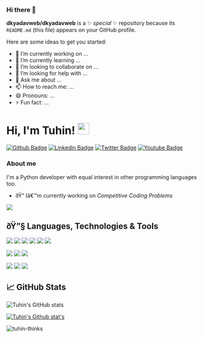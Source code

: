 ### Hi there 👋

**dkyadavweb/dkyadavweb** is a ✨ _special_ ✨ repository because its `README.md` (this file) appears on your GitHub profile.

Here are some ideas to get you started:

- 🔭 I’m currently working on ...
- 🌱 I’m currently learning ...
- 👯 I’m looking to collaborate on ...
- 🤔 I’m looking for help with ...
- 💬 Ask me about ...
- 📫 How to reach me: ...
- 😄 Pronouns: ...
- ⚡ Fun fact: ...

# Hi, I'm Tuhin! <img src="https://raw.githubusercontent.com/MartinHeinz/MartinHeinz/master/wave.gif" width="30px">

[![Github Badge](https://img.shields.io/badge/-Github-000?style=flat-square&logo=Github&logoColor=white&link=https://github.com/tuhin-thinks)](https://github.com/tuhin-thinks)
[![Linkedin Badge](https://img.shields.io/badge/-LinkedIn-blue?style=flat-square&logo=Linkedin&logoColor=white&link=https://www.linkedin.com/in/tuhin-mitra/)](https://www.linkedin.com/in/tuhin-mitra/)
[![Twitter Badge](https://img.shields.io/badge/-Twitter-1ca0f1?style=flat-square&labelColor=1ca0f1&logo=twitter&logoColor=white&link=https://twitter.com/tuhinmi8ra)](https://twitter.com/tuhinmi8ra)
[![Youtube Badge](https://img.shields.io/badge/-YouTube-ff0000?style=flat-square&labelColor=ff0000&logo=youtube&logoColor=white&link=https://www.youtube.com/pythonislove/)](https://www.youtube.com/pythonislove/)

### About me
I'm a Python developer with equal interest in other programming languages too.

- ðŸ”­ Iâ€™m currently working on *Competitive Coding Problems*
<a href="https://github.com/tuhin-thinks/python-codes">
<img src="https://github-readme-stats.vercel.app/api/pin/?username=tuhin-thinks&repo=python-codes&theme=dracula">
</a>



  
## ðŸ”§ Languages, Technologies & Tools
![](https://img.shields.io/badge/OS-Linux-informational?style=flat&logo=linux&logoColor=white&color=2bbc8a)
![](https://img.shields.io/pypi/pyversions/py?color=red&logo=python&style=plastic)
![](https://img.shields.io/pypi/pyversions/flask?color=red&label=flask&logo=flask&style=plastic)
![](https://img.shields.io/static/v1?label=Java&logo=Java&message=%20&color=green)
![](https://img.shields.io/static/v1?label=Android&logo=android&message=%20&color=green)
![](https://img.shields.io/static/v1?label=cpp&logo=cplusplus&message=%20&color=green)

![](https://img.shields.io/badge/mysql-%20-blue)
![](https://img.shields.io/badge/postgres-%20-blue)
![](https://img.shields.io/badge/mongoDB-%20-blue)



![](https://img.shields.io/badge/css3-%20-yellow)
![](https://img.shields.io/badge/html5-%20-yellow)
![](https://img.shields.io/badge/javascript-%20-yellow)



## &#x1f4c8; GitHub Stats

![Tuhin's GitHub stats](https://github-readme-stats.vercel.app/api?username=tuhin-thinks&hide=contribs,prs&show_icons=true&theme=dracula)

[![Tuhin's Github stat's](https://github-readme-stats.vercel.app/api/top-langs/?username=tuhin-thinks&langs_count=5&theme=solarized-light)]()
 
<p><img align="center" src="https://github-readme-streak-stats.herokuapp.com/?user=tuhin-thinks&" alt="tuhin-thinks" /></p>

<!--START_SECTION:waka-->
<!--END_SECTION:waka-->

